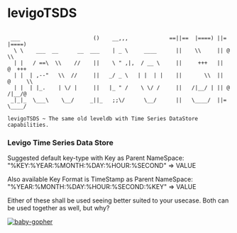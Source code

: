 # levigoTSDS

```ASCII

 ___                       ()    __,,,             ==||==  |====) ||=   |====)
  \ \    ___  __      __  ___    | _ \     ____      ||    \\     || @  \\
  | |   / ==\  \\    //    ||    \ " ,|,  / __ \     ||     +++   ||  @  +++
  | |  | ,--"   \\  //     ||   _/ _ \   | |  | |    ||       \\  ||  @     \\
  | |  | |_.    | \/ |     ||   |_ " /    \ \/ /     ||   /|__/ | || @  /|__/@
 _|_|_  \___\    \__/     _||_   ;;\/      \__/      ||   \____/  ||=   \____/

levigoTSDS ~ The same old leveldb with Time Series DataStore capabilities.

```

### Levigo Time Series Data Store

Suggested default key-type with Key as Parent NameSpace:
 "%KEY:%YEAR:%MONTH:%DAY:%HOUR:%SECOND" => VALUE

Also available Key Format is TimeStamp as Parent NameSpace:
 "%YEAR:%MONTH:%DAY:%HOUR:%SECOND:%KEY" => VALUE

Either of these shall be used seeing better suited to your usecase.
Both can be used together as well, but why?

[![baby-gopher](https://raw2.github.com/drnic/babygopher-site/gh-pages/images/babygopher-badge.png)](http://www.babygopher.org)

